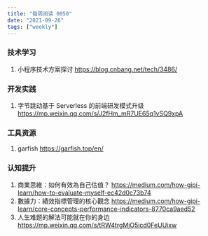 ```yaml
---
title: "每周阅读 0050"
date: "2021-09-26"
tags: ["weekly"]
---
```


### 技术学习
1. 小程序技术方案探讨 https://blog.cnbang.net/tech/3486/

### 开发实践
1. 字节跳动基于 Serverless 的前端研发模式升级 https://mp.weixin.qq.com/s/J2fHm_mR7UE65q1vSQ9xpA

### 工具资源
1. garfish https://garfish.top/en/

### 认知提升
1. 商業思維：如何有效為自己估值？ https://medium.com/how-gipi-learn/how-to-evaluate-myself-ec42d0c73b74
2. 數據力：績效指標管理的核心觀念 https://medium.com/how-gipi-learn/core-concepts-performance-indicators-8770ca9aed52
3. 人生难题的解法可能就在你的身边 https://mp.weixin.qq.com/s/tRW4trgMjO5icd0FeUUixw
